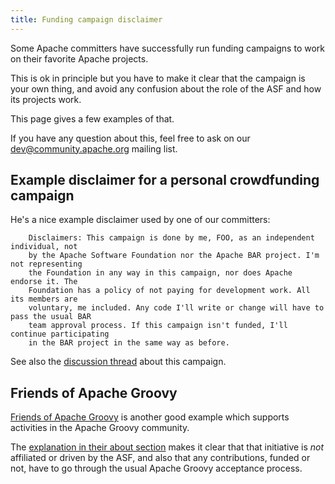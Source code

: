 ```yaml
---
title: Funding campaign disclaimer
---
```


Some Apache committers have successfully run funding campaigns to work on their favorite Apache projects.

This is ok in principle but you have to make it clear that the campaign is your own thing, and avoid any confusion about the role of the 
ASF and how its projects work.

This page gives a few examples of that.

If you have any question about this, feel free to ask on our 
[dev@community.apache.org](https://lists.apache.org/list.html?dev@community.apache.org) mailing list.

## Example disclaimer for a personal crowdfunding campaign

He's a nice example disclaimer used by one of our committers:

```text
    Disclaimers: This campaign is done by me, FOO, as an independent individual, not
    by the Apache Software Foundation nor the Apache BAR project. I'm not representing
    the Foundation in any way in this campaign, nor does Apache endorse it. The
    Foundation has a policy of not paying for development work. All its members are
    voluntary, me included. Any code I'll write or change will have to pass the usual BAR
    team approval process. If this campaign isn't funded, I'll continue participating
    in the BAR project in the same way as before.
```

See also the [discussion thread](https://mail-archives.apache.org/mod_mbox/community-dev/201310.mbox/%3Cop.w4fwv6ewovlrp5%40arsmachina%3E) about this
campaign.

## Friends of Apache Groovy

[Friends of Apache Groovy](https://opencollective.com/friends-of-groovy) is another good example which supports activities 
in the Apache Groovy community.

The [explanation in their about section](https://opencollective.com/friends-of-groovy#section-about) makes it clear that that 
initiative is _not_ affiliated or driven by the ASF, and also that any contributions, funded or not, have to go 
through the usual Apache Groovy acceptance process.
